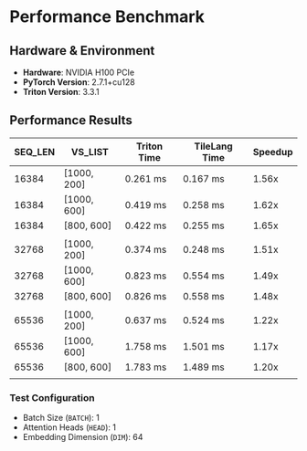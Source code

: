 # Performance Benchmark

## Hardware & Environment
- **Hardware**: NVIDIA H100 PCIe
- **PyTorch Version**: 2.7.1+cu128
- **Triton Version**: 3.3.1

## Performance Results
| SEQ_LEN | VS_LIST      | Triton Time | TileLang Time | Speedup |
|---------|--------------|-------------|---------------|---------|
| 16384   | [1000, 200]  | 0.261 ms    | 0.167 ms      | 1.56x   |
| 16384   | [1000, 600]  | 0.419 ms    | 0.258 ms      | 1.62x   |
| 16384   | [800, 600]   | 0.422 ms    | 0.255 ms      | 1.65x   |
|  |              | |  |  |
| 32768   | [1000, 200]  | 0.374 ms    | 0.248 ms      | 1.51x   |
| 32768   | [1000, 600]  | 0.823 ms    | 0.554 ms      | 1.49x   |
| 32768   | [800, 600]   | 0.826 ms    | 0.558 ms      | 1.48x   |
| |              | |   | |
| 65536   | [1000, 200]  | 0.637 ms    | 0.524 ms      | 1.22x   |
| 65536   | [1000, 600]  | 1.758 ms    | 1.501 ms      | 1.17x   |
| 65536   | [800, 600]   | 1.783 ms    | 1.489 ms      | 1.20x   |
| |              | | | |

### Test Configuration
- Batch Size (`BATCH`): 1  
- Attention Heads (`HEAD`): 1  
- Embedding Dimension (`DIM`): 64